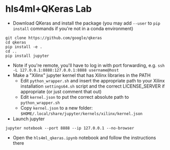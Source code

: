 # hls4ml+QKeras Lab

- Download QKeras and install the package (you may add `--user` to `pip install` commands if you're not in a conda environment)
```
git clone https://github.com/google/qkeras
cd qkeras
pip install -e .
cd ..
pip install jupyter
```
- Note if you're remote, you'll have to log in with port forwarding, e.g. `ssh -L 127.0.0.1:8888:127.0.0.1:8888 username@host`
- Make a "Xilinx" jupyter kernel that has Xilinx libraries in the PATH
  - Edit `python_wrapper.sh` and insert the appropriate path to your Xilinx installation `settings64.sh` script and the correct LICENSE_SERVER if appropriate (or just comment that out)
  - Edit `kernel.json` to put the correct absolute path to `python_wrapper.sh`
  - Copy `kernel.json` to a new folder: `$HOME/.local/share/jupyter/kernels/xilinx/kernel.json`
- Launch jupyter
```
jupyter notebook --port 8888 --ip 127.0.0.1 --no-browser
```
- Open the `hls4ml_qkeras.ipynb` notebook and follow the instructions there
